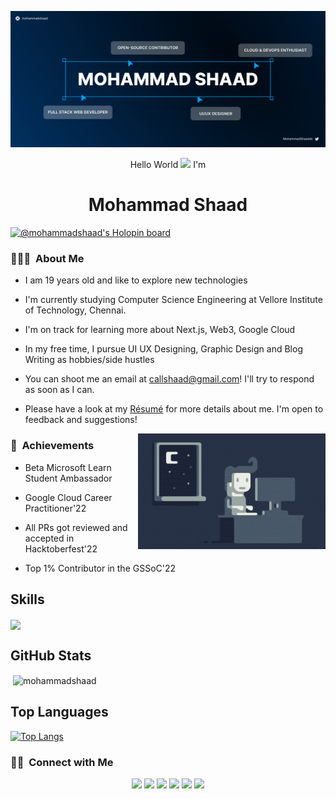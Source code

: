 <!-- README FILE CODE -->  


[![MastHead](https://github.com/mohammadshaad/mohammadshaad/blob/main/img/README.png)](https://www.youtube.com/c/TRANQUILITY_INDIA)

<!-- SPINNING EARTH GIF -->
<!-- <img src="https://github.com/TheDudeThatCode/TheDudeThatCode/blob/master/Assets/Earth.gif" width="29px">
 -->
<p align="center">Hello World <img src="https://github.com/TheDudeThatCode/TheDudeThatCode/blob/master/Assets/Earth.gif" width="14px"> I'm</p>
<h1 align="center"><strong>Mohammad Shaad </strong></h1>

[![@mohammadshaad's Holopin board](https://holopin.me/mohammadshaad)](https://holopin.io/@mohammadshaad)


### 👨🏻‍💻 &nbsp;About Me

- I am 19 years old and like to explore new technologies

- I'm currently studying Computer Science Engineering at Vellore Institute of Technology, Chennai.

- I'm on track for learning more about Next.js, Web3, Google Cloud

- In my free time, I pursue UI UX Designing, Graphic Design and Blog Writing as hobbies/side hustles

- You can shoot me an email at callshaad@gmail.com! I'll try to respond as soon as I can.

- Please have a look at my [Résumé](https://drive.google.com/file/d/1hQQmzVukUkVQ6j8D9HUfQwVC3Czmk6uO/view?usp=sharing) for more details about me. I'm open to feedback and suggestions!


<img alt="Night Coding" src="https://raw.githubusercontent.com/AVS1508/AVS1508/master/assets/Night-Coding.gif" align="right"/>

### 💫 &nbsp;Achievements

- Beta Microsoft Learn Student Ambassador

- Google Cloud Career Practitioner'22

- All PRs got reviewed and accepted in Hacktoberfest'22

- Top 1% Contributor in the GSSoC'22


## Skills

  <a href="https://skillicons.dev" align="center">
    <img align="center" src="https://skillicons.dev/icons?i=react,next,vue,vite,django,fastapi,golang,typescript,js,docker,jenkins,aws,googlecloud,nodejs,express,git,github,githubactions,html,css,bootstrap,wordpress,tailwind,postgresql,firebase,mongodb,supabase,vercel,graphql,c,cpp,java,py,r,solidity,figma,vscode" />
  </a>


## GitHub Stats
<p>&nbsp;<img align="center" src="https://github-readme-stats.vercel.app/api?username=mohammadshaad&show_icons=true&theme=react&count_private=true" alt="mohammadshaad" /></p>

## Top Languages
[![Top Langs](https://github-readme-stats.vercel.app/api/top-langs/?username=mohammadshaad&hide_progress=false&theme=tokyonight)](https://github.com/mohammadshaad/github-readme-stats)


### 🤝🏻 &nbsp;Connect with Me

<p align="center">
<a href="mohammadshaad.github.io"><img src="https://img.shields.io/badge/-mohammadshaad.github.io-3423A6?style=flat&logo=Google-Chrome&logoColor=white"/></a>
<a href="https://linkedin.com/in/mohammad-shaad-shaikh"><img src="https://img.shields.io/badge/-Mohammad%20Shaad%20Shaikh-0077B5?style=flat&logo=Linkedin&logoColor=white"/></a>
<a href="mailto:callshaad@gmail.com"><img src="https://img.shields.io/badge/-callshaad@gmail.com-D14836?style=flat&logo=Gmail&logoColor=white"/></a>
<a href="https://instagram.com/ig.shaad"><img src="https://img.shields.io/badge/-@ig.shaad-E4405F?style=flat&logo=Instagram&logoColor=white"/></a>
<a href="https://facebook.com/officialshaad"><img src="https://img.shields.io/badge/-@officialshaad-1877F2?style=flat&logo=Facebook&logoColor=white"/></a>
<a href="https://www.behance.net/mohammadshaad"><img src="https://img.shields.io/badge/-@mohammadshaad-1769FF?style=flat&logo=Behance&logoColor=white"/></a>
</p>
